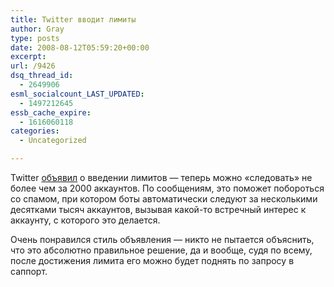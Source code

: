 ```yaml
---
title: Twitter вводит лимиты
author: Gray
type: posts
date: 2008-08-12T05:59:20+00:00
excerpt:
url: /9426
dsq_thread_id:
  - 2649906
esml_socialcount_LAST_UPDATED:
  - 1497212645
essb_cache_expire:
  - 1616060118
categories:
  - Uncategorized

---
```








Twitter <a href="http://blog.twitter.com/2008/08/making-progress-on-spam.html" target="_blank">объявил</a> о введении лимитов &#8212; теперь можно &#171;следовать&#187; не более чем за 2000 аккаунтов. По сообщениям, это поможет побороться со спамом, при котором боты автоматически следуют за несколькими десятками тысяч аккаунтов, вызывая какой-то встречный интерес к аккаунту, с которого это делается.

Очень понравился стиль объявления &#8212; никто не пытается объяснить, что это абсолютно правильное решение, да и вообще, судя по всему, после достижения лимита его можно будет поднять по запросу в саппорт.